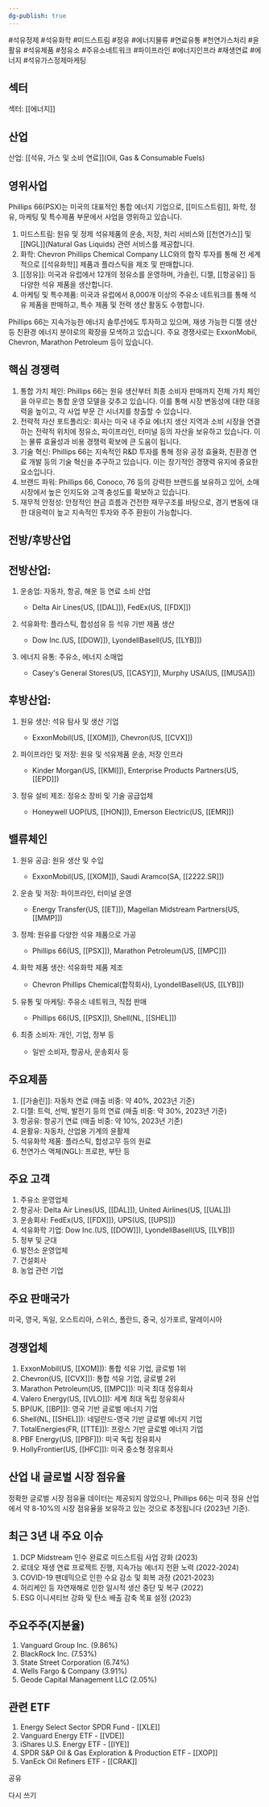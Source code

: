 ```yaml
---
dg-publish: true
---
```

#석유정제 #석유화학 #미드스트림 #정유 #에너지물류 #연료유통 #천연가스처리 #윤활유 #석유제품 #정유소 #주유소네트워크 #파이프라인 #에너지인프라 #재생연료  #에너지 #석유가스정제마케팅

## 섹터

섹터: [[에너지]]

## 산업

산업: [[석유, 가스 및 소비 연료]](Oil, Gas & Consumable Fuels)

## 영위사업

Phillips 66(PSX)는 미국의 대표적인 통합 에너지 기업으로, [[미드스트림]], 화학, 정유, 마케팅 및 특수제품 부문에서 사업을 영위하고 있습니다.

1. 미드스트림: 원유 및 정제 석유제품의 운송, 저장, 처리 서비스와 [[천연가스]] 및 [[NGL]](Natural Gas Liquids) 관련 서비스를 제공합니다.
2. 화학: Chevron Phillips Chemical Company LLC와의 합작 투자를 통해 전 세계적으로 [[석유화학]] 제품과 플라스틱을 제조 및 판매합니다.
3. [[정유]]: 미국과 유럽에서 12개의 정유소를 운영하며, 가솔린, 디젤, [[항공유]] 등 다양한 석유 제품을 생산합니다.
4. 마케팅 및 특수제품: 미국과 유럽에서 8,000개 이상의 주유소 네트워크를 통해 석유 제품을 판매하고, 특수 제품 및 전력 생산 활동도 수행합니다.

Phillips 66는 지속가능한 에너지 솔루션에도 투자하고 있으며, 재생 가능한 디젤 생산 등 친환경 에너지 분야로의 확장을 모색하고 있습니다. 주요 경쟁사로는 ExxonMobil, Chevron, Marathon Petroleum 등이 있습니다.

## 핵심 경쟁력

1. 통합 가치 체인: Phillips 66는 원유 생산부터 최종 소비자 판매까지 전체 가치 체인을 아우르는 통합 운영 모델을 갖추고 있습니다. 이를 통해 시장 변동성에 대한 대응력을 높이고, 각 사업 부문 간 시너지를 창출할 수 있습니다.
2. 전략적 자산 포트폴리오: 회사는 미국 내 주요 에너지 생산 지역과 소비 시장을 연결하는 전략적 위치에 정유소, 파이프라인, 터미널 등의 자산을 보유하고 있습니다. 이는 물류 효율성과 비용 경쟁력 확보에 큰 도움이 됩니다.
3. 기술 혁신: Phillips 66는 지속적인 R&D 투자를 통해 정유 공정 효율화, 친환경 연료 개발 등의 기술 혁신을 추구하고 있습니다. 이는 장기적인 경쟁력 유지에 중요한 요소입니다.
4. 브랜드 파워: Phillips 66, Conoco, 76 등의 강력한 브랜드를 보유하고 있어, 소매 시장에서 높은 인지도와 고객 충성도를 확보하고 있습니다.
5. 재무적 안정성: 안정적인 현금 흐름과 건전한 재무구조를 바탕으로, 경기 변동에 대한 대응력이 높고 지속적인 투자와 주주 환원이 가능합니다.

## 전방/후방산업

## 전방산업:

1. 운송업: 자동차, 항공, 해운 등 연료 소비 산업
    
    - Delta Air Lines(US, [[DAL]]), FedEx(US, [[FDX]])
    
2. 석유화학: 플라스틱, 합성섬유 등 석유 기반 제품 생산
    
    - Dow Inc.(US, [[DOW]]), LyondellBasell(US, [[LYB]])
    
3. 에너지 유통: 주유소, 에너지 소매업
    
    - Casey's General Stores(US, [[CASY]]), Murphy USA(US, [[MUSA]])
    

## 후방산업:

1. 원유 생산: 석유 탐사 및 생산 기업
    
    - ExxonMobil(US, [[XOM]]), Chevron(US, [[CVX]])
    
2. 파이프라인 및 저장: 원유 및 석유제품 운송, 저장 인프라
    
    - Kinder Morgan(US, [[KMI]]), Enterprise Products Partners(US, [[EPD]])
    
3. 정유 설비 제조: 정유소 장비 및 기술 공급업체
    
    - Honeywell UOP(US, [[HON]]), Emerson Electric(US, [[EMR]])
    

## 밸류체인

1. 원유 공급: 원유 생산 및 수입
    
    - ExxonMobil(US, [[XOM]]), Saudi Aramco(SA, [[2222.SR]])
    
2. 운송 및 저장: 파이프라인, 터미널 운영
    
    - Energy Transfer(US, [[ET]]), Magellan Midstream Partners(US, [[MMP]])
    
3. 정제: 원유를 다양한 석유 제품으로 가공
    
    - Phillips 66(US, [[PSX]]), Marathon Petroleum(US, [[MPC]])
    
4. 화학 제품 생산: 석유화학 제품 제조
    
    - Chevron Phillips Chemical(합작회사), LyondellBasell(US, [[LYB]])
    
5. 유통 및 마케팅: 주유소 네트워크, 직접 판매
    
    - Phillips 66(US, [[PSX]]), Shell(NL, [[SHEL]])
    
6. 최종 소비자: 개인, 기업, 정부 등
    
    - 일반 소비자, 항공사, 운송회사 등
    

## 주요제품

1. [[가솔린]]: 자동차 연료 (매출 비중: 약 40%, 2023년 기준)
2. 디젤: 트럭, 선박, 발전기 등의 연료 (매출 비중: 약 30%, 2023년 기준)
3. 항공유: 항공기 연료 (매출 비중: 약 10%, 2023년 기준)
4. 윤활유: 자동차, 산업용 기계의 윤활제
5. 석유화학 제품: 플라스틱, 합성고무 등의 원료
6. 천연가스 액체(NGL): 프로판, 부탄 등

## 주요 고객

1. 주유소 운영업체
2. 항공사: Delta Air Lines(US, [[DAL]]), United Airlines(US, [[UAL]])
3. 운송회사: FedEx(US, [[FDX]]), UPS(US, [[UPS]])
4. 석유화학 기업: Dow Inc.(US, [[DOW]]), LyondellBasell(US, [[LYB]])
5. 정부 및 군대
6. 발전소 운영업체
7. 건설회사
8. 농업 관련 기업

## 주요 판매국가

미국, 영국, 독일, 오스트리아, 스위스, 폴란드, 중국, 싱가포르, 말레이시아

## 경쟁업체

1. ExxonMobil(US, [[XOM]]): 통합 석유 기업, 글로벌 1위
2. Chevron(US, [[CVX]]): 통합 석유 기업, 글로벌 2위
3. Marathon Petroleum(US, [[MPC]]): 미국 최대 정유회사
4. Valero Energy(US, [[VLO]]): 세계 최대 독립 정유회사
5. BP(UK, [[BP]]): 영국 기반 글로벌 에너지 기업
6. Shell(NL, [[SHEL]]): 네덜란드-영국 기반 글로벌 에너지 기업
7. TotalEnergies(FR, [[TTE]]): 프랑스 기반 글로벌 에너지 기업
8. PBF Energy(US, [[PBF]]): 미국 독립 정유회사
9. HollyFrontier(US, [[HFC]]): 미국 중소형 정유회사

## 산업 내 글로벌 시장 점유율

정확한 글로벌 시장 점유율 데이터는 제공되지 않았으나, Phillips 66는 미국 정유 산업에서 약 8-10%의 시장 점유율을 보유하고 있는 것으로 추정됩니다 (2023년 기준).

## 최근 3년 내 주요 이슈

1. DCP Midstream 인수 완료로 미드스트림 사업 강화 (2023)
2. 로데오 재생 연료 프로젝트 진행, 지속가능 에너지 전환 노력 (2022-2024)
3. COVID-19 팬데믹으로 인한 수요 감소 및 회복 과정 (2021-2023)
4. 허리케인 등 자연재해로 인한 일시적 생산 중단 및 복구 (2022)
5. ESG 이니셔티브 강화 및 탄소 배출 감축 목표 설정 (2023)

## 주요주주(지분율)

1. Vanguard Group Inc. (9.86%)
2. BlackRock Inc. (7.53%)
3. State Street Corporation (6.74%)
4. Wells Fargo & Company (3.91%)
5. Geode Capital Management LLC (2.05%)

## 관련 ETF

1. Energy Select Sector SPDR Fund - [[XLE]]
2. Vanguard Energy ETF - [[VDE]]
3. iShares U.S. Energy ETF - [[IYE]]
4. SPDR S&P Oil & Gas Exploration & Production ETF - [[XOP]]
5. VanEck Oil Refiners ETF - [[CRAK]]

공유

다시 쓰기